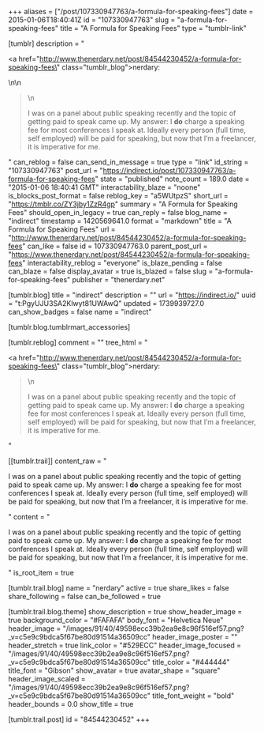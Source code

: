 +++
aliases = ["/post/107330947763/a-formula-for-speaking-fees"]
date = 2015-01-06T18:40:41Z
id = "107330947763"
slug = "a-formula-for-speaking-fees"
title = "A Formula for Speaking Fees"
type = "tumblr-link"

[tumblr]
description = "<p><a href=\"http://www.thenerdary.net/post/84544230452/a-formula-for-speaking-fees\" class=\"tumblr_blog\">nerdary</a>:</p>\n\n<blockquote>\n<p>I was on a panel about public speaking recently and the topic of getting paid to speak came up. My answer: I <strong>do</strong> charge a speaking fee for most conferences I speak at. Ideally every person (full time, self employed) will be paid for speaking, but now that I’m a freelancer, it is imperative for me.</p> </blockquote>"
can_reblog = false
can_send_in_message = true
type = "link"
id_string = "107330947763"
post_url = "https://indirect.io/post/107330947763/a-formula-for-speaking-fees"
state = "published"
note_count = 189.0
date = "2015-01-06 18:40:41 GMT"
interactability_blaze = "noone"
is_blocks_post_format = false
reblog_key = "a5WUtpzS"
short_url = "https://tmblr.co/ZY3jby1ZzR4gp"
summary = "A Formula for Speaking Fees"
should_open_in_legacy = true
can_reply = false
blog_name = "indirect"
timestamp = 1420569641.0
format = "markdown"
title = "A Formula for Speaking Fees"
url = "http://www.thenerdary.net/post/84544230452/a-formula-for-speaking-fees"
can_like = false
id = 107330947763.0
parent_post_url = "https://www.thenerdary.net/post/84544230452/a-formula-for-speaking-fees"
interactability_reblog = "everyone"
is_blaze_pending = false
can_blaze = false
display_avatar = true
is_blazed = false
slug = "a-formula-for-speaking-fees"
publisher = "thenerdary.net"

[tumblr.blog]
title = "indirect"
description = ""
url = "https://indirect.io/"
uuid = "t:PgyUJU3SA2Klwyt81UWAwQ"
updated = 1739939727.0
can_show_badges = false
name = "indirect"

[tumblr.blog.tumblrmart_accessories]

[tumblr.reblog]
comment = ""
tree_html = "<p><a href=\"http://www.thenerdary.net/post/84544230452/a-formula-for-speaking-fees\" class=\"tumblr_blog\">nerdary</a>:</p><blockquote>\n<p>I was on a panel about public speaking recently and the topic of getting paid to speak came up. My answer: I <strong>do</strong> charge a speaking fee for most conferences I speak at. Ideally every person (full time, self employed) will be paid for speaking, but now that I’m a freelancer, it is imperative for me.</p> </blockquote>"

[[tumblr.trail]]
content_raw = "<p>I was on a panel about public speaking recently and the topic of getting paid to speak came up. My answer: I <strong>do</strong> charge a speaking fee for most conferences I speak at. Ideally every person (full time, self employed) will be paid for speaking, but now that I’m a freelancer, it is imperative for me.</p>"
content = "<p>I was on a panel about public speaking recently and the topic of getting paid to speak came up. My answer: I <strong>do</strong> charge a speaking fee for most conferences I speak at. Ideally every person (full time, self employed) will be paid for speaking, but now that I&rsquo;m a freelancer, it is imperative for me.</p>"
is_root_item = true

[tumblr.trail.blog]
name = "nerdary"
active = true
share_likes = false
share_following = false
can_be_followed = true

[tumblr.trail.blog.theme]
show_description = true
show_header_image = true
background_color = "#FAFAFA"
body_font = "Helvetica Neue"
header_image = "/images/91/40/49598ecc39b2ea9e8c96f516ef57.png?_v=c5e9c9bdca5f67be80d91514a36509cc"
header_image_poster = ""
header_stretch = true
link_color = "#529ECC"
header_image_focused = "/images/91/40/49598ecc39b2ea9e8c96f516ef57.png?_v=c5e9c9bdca5f67be80d91514a36509cc"
title_color = "#444444"
title_font = "Gibson"
show_avatar = true
avatar_shape = "square"
header_image_scaled = "/images/91/40/49598ecc39b2ea9e8c96f516ef57.png?_v=c5e9c9bdca5f67be80d91514a36509cc"
title_font_weight = "bold"
header_bounds = 0.0
show_title = true

[tumblr.trail.post]
id = "84544230452"
+++
